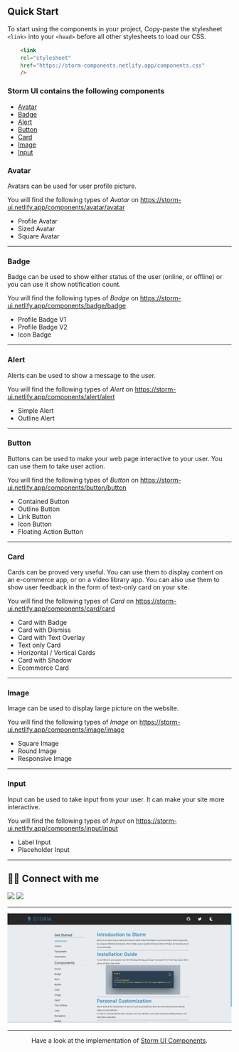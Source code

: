 ## Quick Start

To start using the components in your project, Copy-paste the stylesheet `<link>` into your `<head>` before all other stylesheets to load our CSS.

```html
    <link
    rel="stylesheet"
    href="https://storm-components.netlify.app/components.css"
    />
```   

### Storm UI contains the following components

- [Avatar](#Avatar)
- [Badge](#Badge)
- [Alert](#Alert)
- [Button](#button)
- [Card](#card)
- [Image](#image)
- [Input](#input)

### Avatar

Avatars can be used for user profile picture.

You will find the following types of *Avatar* on https://storm-ui.netlify.app/components/avatar/avatar

- Profile Avatar
- Sized Avatar
- Square Avatar

---


### Badge

Badge can be used to show either status of the user (online, or offline) or you can use it show notification count.

You will find the following types of *Badge* on https://storm-ui.netlify.app/components/badge/badge

- Profile Badge V1
- Profile Badge V2
- Icon Badge

---

### Alert

Alerts can be used to show a message to the user.

You will find the following types of *Alert* on https://storm-ui.netlify.app/components/alert/alert

- Simple Alert
- Outline Alert

---

### Button

Buttons can be used to make your web page interactive to your user. You can use them to take user action.

You will find the following types of *Button* on https://storm-ui.netlify.app/components/button/button

- Contained Button
- Outline Button
- Link Button
- Icon Button
- Floating Action Button

---

### Card

Cards can be proved very useful. You can use them to display content on an e-commerce app, or on a video library app. You can also use them to show user feedback in the form of text-only card on your site.

You will find the following types of *Card* on https://storm-ui.netlify.app/components/card/card

- Card with Badge
- Card with Dismiss
- Card with Text Overlay
- Text only Card
- Horizontal / Vertical Cards
- Card with Shadow
- Ecommerce Card

---

### Image

Image can be used to display large picture on the website.

You will find the following types of *Image* on https://storm-ui.netlify.app/components/image/image

- Square Image
- Round Image
- Responsive Image

---

### Input

Input can be used to take input from your user. It can make your site more interactive.

You will find the following types of *Input* on https://storm-ui.netlify.app/components/input/input

- Label Input
- Placeholder Input

---

## 👨‍💻 Connect with me

<a href="https://twitter.com/TheBestDhruv"><img src="https://img.shields.io/badge/Twitter-1DA1F2?style=for-the-badge&logo=twitter&logoColor=white"/></a>
<a href="https://www.linkedin.com/in/dhruv-samant-4a527b218/"><img src="https://img.shields.io/badge/LinkedIn-0077B5?style=for-the-badge&logo=linkedin&logoColor=white"/></a>

---

![Strom UI Image](readme-img.jpg)

---

<div align="center">

Have a look at the implementation of [Storm UI Components](https://github.com/b0llu/storm-components/tree/developer).

</div>